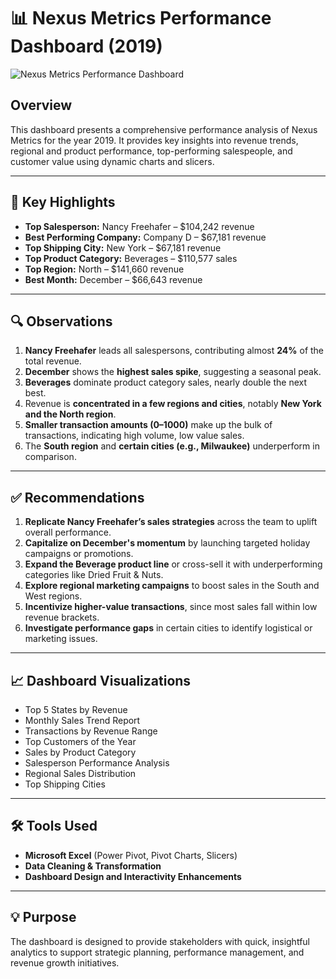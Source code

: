 # 📊 Nexus Metrics Performance Dashboard (2019)

![Nexus Metrics Performance Dashboard](f52c58af-95a7-4bc0-8448-db0072f6cce9.PNG)

## Overview

This dashboard presents a comprehensive performance analysis of Nexus Metrics for the year 2019. It provides key insights into revenue trends, regional and product performance, top-performing salespeople, and customer value using dynamic charts and slicers.

---

## 📌 Key Highlights

- **Top Salesperson:** Nancy Freehafer – $104,242 revenue  
- **Best Performing Company:** Company D – $67,181 revenue  
- **Top Shipping City:** New York – $67,181 revenue  
- **Top Product Category:** Beverages – $110,577 sales  
- **Top Region:** North – $141,660 revenue  
- **Best Month:** December – $66,643 revenue

---

## 🔍 Observations

1. **Nancy Freehafer** leads all salespersons, contributing almost **24%** of the total revenue.
2. **December** shows the **highest sales spike**, suggesting a seasonal peak.
3. **Beverages** dominate product category sales, nearly double the next best.
4. Revenue is **concentrated in a few regions and cities**, notably **New York and the North region**.
5. **Smaller transaction amounts (0–1000)** make up the bulk of transactions, indicating high volume, low value sales.
6. The **South region** and **certain cities (e.g., Milwaukee)** underperform in comparison.

---

## ✅ Recommendations

1. **Replicate Nancy Freehafer’s sales strategies** across the team to uplift overall performance.
2. **Capitalize on December's momentum** by launching targeted holiday campaigns or promotions.
3. **Expand the Beverage product line** or cross-sell it with underperforming categories like Dried Fruit & Nuts.
4. **Explore regional marketing campaigns** to boost sales in the South and West regions.
5. **Incentivize higher-value transactions**, since most sales fall within low revenue brackets.
6. **Investigate performance gaps** in certain cities to identify logistical or marketing issues.

---

## 📈 Dashboard Visualizations

- Top 5 States by Revenue  
- Monthly Sales Trend Report  
- Transactions by Revenue Range  
- Top Customers of the Year  
- Sales by Product Category  
- Salesperson Performance Analysis  
- Regional Sales Distribution  
- Top Shipping Cities

---

## 🛠 Tools Used

- **Microsoft Excel** (Power Pivot, Pivot Charts, Slicers)  
- **Data Cleaning & Transformation**  
- **Dashboard Design and Interactivity Enhancements**

---

## 💡 Purpose

The dashboard is designed to provide stakeholders with quick, insightful analytics to support strategic planning, performance management, and revenue growth initiatives.
